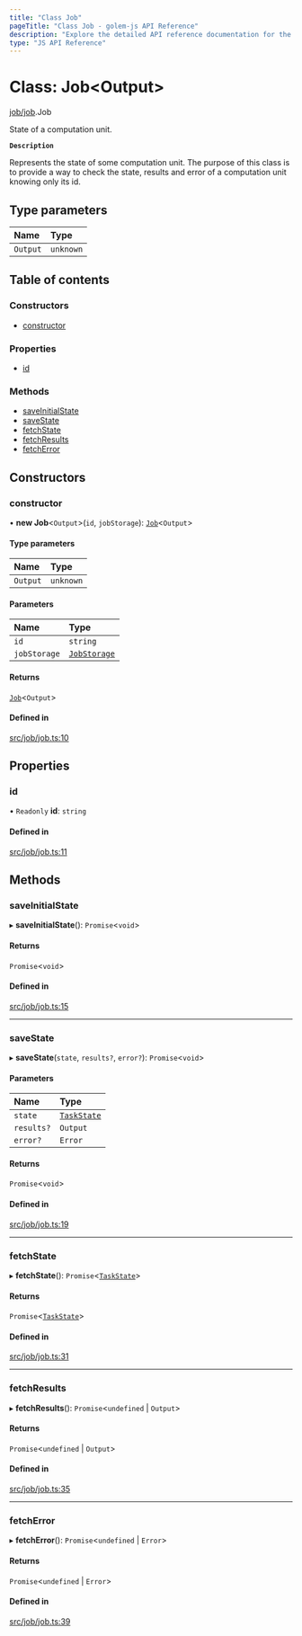 ```yaml
---
title: "Class Job"
pageTitle: "Class Job - golem-js API Reference"
description: "Explore the detailed API reference documentation for the Class Job within the golem-js SDK for the Golem Network."
type: "JS API Reference"
---
```

# Class: Job\<Output\>

[job/job](../modules/job_job).Job

State of a computation unit.

**`Description`**

Represents the state of some computation unit. The purpose of this class is to provide a way to check the state, results and error of a computation unit knowing only its id.

## Type parameters

| Name | Type |
| :------ | :------ |
| `Output` | `unknown` |

## Table of contents

### Constructors

- [constructor](job_job.Job#constructor)

### Properties

- [id](job_job.Job#id)

### Methods

- [saveInitialState](job_job.Job#saveinitialstate)
- [saveState](job_job.Job#savestate)
- [fetchState](job_job.Job#fetchstate)
- [fetchResults](job_job.Job#fetchresults)
- [fetchError](job_job.Job#fetcherror)

## Constructors

### constructor

• **new Job**\<`Output`\>(`id`, `jobStorage`): [`Job`](job_job.Job)\<`Output`\>

#### Type parameters

| Name | Type |
| :------ | :------ |
| `Output` | `unknown` |

#### Parameters

| Name | Type |
| :------ | :------ |
| `id` | `string` |
| `jobStorage` | [`JobStorage`](../interfaces/job_storage.JobStorage) |

#### Returns

[`Job`](job_job.Job)\<`Output`\>

#### Defined in

[src/job/job.ts:10](https://github.com/golemfactory/golem-js/blob/69e0610/src/job/job.ts#L10)

## Properties

### id

• `Readonly` **id**: `string`

#### Defined in

[src/job/job.ts:11](https://github.com/golemfactory/golem-js/blob/69e0610/src/job/job.ts#L11)

## Methods

### saveInitialState

▸ **saveInitialState**(): `Promise`\<`void`\>

#### Returns

`Promise`\<`void`\>

#### Defined in

[src/job/job.ts:15](https://github.com/golemfactory/golem-js/blob/69e0610/src/job/job.ts#L15)

___

### saveState

▸ **saveState**(`state`, `results?`, `error?`): `Promise`\<`void`\>

#### Parameters

| Name | Type |
| :------ | :------ |
| `state` | [`TaskState`](../enums/task_task.TaskState) |
| `results?` | `Output` |
| `error?` | `Error` |

#### Returns

`Promise`\<`void`\>

#### Defined in

[src/job/job.ts:19](https://github.com/golemfactory/golem-js/blob/69e0610/src/job/job.ts#L19)

___

### fetchState

▸ **fetchState**(): `Promise`\<[`TaskState`](../enums/task_task.TaskState)\>

#### Returns

`Promise`\<[`TaskState`](../enums/task_task.TaskState)\>

#### Defined in

[src/job/job.ts:31](https://github.com/golemfactory/golem-js/blob/69e0610/src/job/job.ts#L31)

___

### fetchResults

▸ **fetchResults**(): `Promise`\<`undefined` \| `Output`\>

#### Returns

`Promise`\<`undefined` \| `Output`\>

#### Defined in

[src/job/job.ts:35](https://github.com/golemfactory/golem-js/blob/69e0610/src/job/job.ts#L35)

___

### fetchError

▸ **fetchError**(): `Promise`\<`undefined` \| `Error`\>

#### Returns

`Promise`\<`undefined` \| `Error`\>

#### Defined in

[src/job/job.ts:39](https://github.com/golemfactory/golem-js/blob/69e0610/src/job/job.ts#L39)
